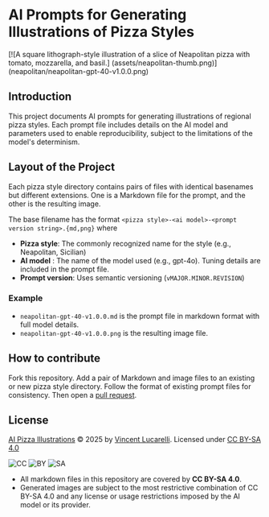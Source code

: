 # AI Prompts for Generating Illustrations of Pizza Styles

[![A square lithograph-style illustration of a slice of Neapolitan pizza with
tomato, mozzarella, and basil.]
(assets/neapolitan-thumb.png)]
(neapolitan/neapolitan-gpt-40-v1.0.0.png)

## Introduction

This project documents AI prompts for generating illustrations of regional
pizza styles. Each prompt file includes details on the AI model and parameters
used to enable reproducibility, subject to the limitations of the model's
determinism.

## Layout of the Project

Each pizza style directory contains pairs of files with identical basenames but
different extensions. One is a Markdown file for the prompt, and the other is
the resulting image.

The base filename has the format `<pizza style>-<ai model>-<prompt version
string>.{md,png}` where
- **Pizza style**: The commonly recognized name for the style (e.g.,
  Neapolitan, Sicilian)
- **AI model** : The name of the model used (e.g., gpt-4o). Tuning details are
  included in the prompt file.
- **Prompt version**: Uses semantic versioning (`vMAJOR.MINOR.REVISION`)

### Example

- `neapolitan-gpt-40-v1.0.0.md` is the prompt file in markdown format with full
  model details.
- `neapolitan-gpt-40-v1.0.0.png` is the resulting image file.

## How to contribute

Fork this repository. Add a pair of Markdown and image files to an existing or
new pizza style directory. Follow the format of existing prompt files for
consistency. Then open a
[pull request](https://github.com/vincentl/ai-pizza-illustrations/pulls).

## License

[AI Pizza Illustrations](https://github.com/vincentl/ai-pizza-illustrations) ©
2025 by [Vincent Lucarelli](https://github.com/vincentl).
Licensed under [CC BY-SA 4.0](https://creativecommons.org/licenses/by-sa/4.0/)

![CC](https://mirrors.creativecommons.org/presskit/icons/cc.svg)
![BY](https://mirrors.creativecommons.org/presskit/icons/by.svg)
![SA](https://mirrors.creativecommons.org/presskit/icons/sa.svg)

- All markdown files in this repository are covered by **CC BY-SA 4.0**. 
- Generated images are subject to the most restrictive combination of CC BY-SA
  4.0 and any license or usage restrictions imposed by the AI model or its
  provider.

